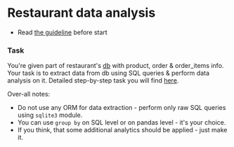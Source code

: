 # Restaurant data analysis

- Read [the guideline](https://github.com/mate-academy/py-task-guideline/blob/main/README.md) before start


### Task

You're given part of restaurant's [db](db.sqlite3) with product, order & order_items info.
Your task is to extract data from db using SQL queries & perform data analysis on it.
Detailed step-by-step task you will find [here](app/main.ipynb).

Over-all notes:
- Do not use any ORM for data extraction - perform only raw SQL queries using `sqlite3` module.
- You can use `group by` on SQL level or on pandas level - it's your choice.
- If you think, that some additional analytics should be applied - just make it.
